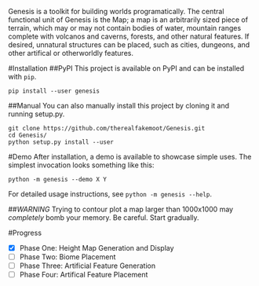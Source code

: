 Genesis is a toolkit for building worlds programatically. The central functional unit of Genesis is the Map; a map is an arbitrarily sized piece of terrain, which may or may not contain bodies of water, mountain ranges complete with volcanos and caverns, forests, and other natural features. If desired, unnatural structures can be placed, such as cities, dungeons, and other artifical or otherworldly features.

#Installation
##PyPI
This project is available on PyPI and can be installed with `pip`.
````
pip install --user genesis
````
##Manual
You can also manually install this project by cloning it and running setup.py.
````
git clone https://github.com/therealfakemoot/Genesis.git
cd Genesis/
python setup.py install --user
````

#Demo
After installation, a demo is available to showcase simple uses. The simplest invocation looks something like this:
````
python -m genesis --demo X Y
````
For detailed usage instructions, see ````python -m genesis --help````.


##*_WARNING_*
Trying to contour plot a map larger than 1000x1000 may *completely* bomb your memory. Be careful. Start gradually.


#Progress
- [x] Phase One: Height Map Generation and Display
- [ ] Phase Two: Biome Placement
- [ ] Phase Three: Artificial Feature Generation
- [ ] Phase Four: Artifical Feature Placement
